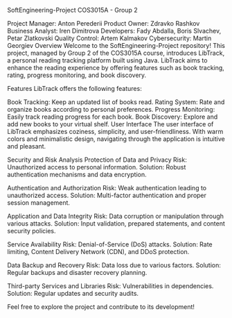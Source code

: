 SoftEngineering-Project
COS3015A - Group 2

Project Manager: Anton Perederii
Product Owner: Zdravko Rashkov
Business Analyst: Iren Dimitrova
Developers: Fady Abdalla, Boris Slvachev, Petar Zlatkovski
Quality Control: Artem Kalmakov
Cybersecurity: Martin Georgiev
Overview
Welcome to the SoftEngineering-Project repository! This project, managed by Group 2 of the COS3015A course, introduces LibTrack, a personal reading tracking platform built using Java. LibTrack aims to enhance the reading experience by offering features such as book tracking, rating, progress monitoring, and book discovery.

Features
LibTrack offers the following features:

Book Tracking: Keep an updated list of books read.
Rating System: Rate and organize books according to personal preferences.
Progress Monitoring: Easily track reading progress for each book.
Book Discovery: Explore and add new books to your virtual shelf.
User Interface
The user interface of LibTrack emphasizes coziness, simplicity, and user-friendliness. With warm colors and minimalistic design, navigating through the application is intuitive and pleasant.

Security and Risk Analysis
Protection of Data and Privacy
Risk: Unauthorized access to personal information.
Solution: Robust authentication mechanisms and data encryption.

Authentication and Authorization
Risk: Weak authentication leading to unauthorized access.
Solution: Multi-factor authentication and proper session management.

Application and Data Integrity
Risk: Data corruption or manipulation through various attacks.
Solution: Input validation, prepared statements, and content security policies.

Service Availability
Risk: Denial-of-Service (DoS) attacks.
Solution: Rate limiting, Content Delivery Network (CDN), and DDoS protection.

Data Backup and Recovery
Risk: Data loss due to various factors.
Solution: Regular backups and disaster recovery planning.

Third-party Services and Libraries
Risk: Vulnerabilities in dependencies.
Solution: Regular updates and security audits.

Feel free to explore the project and contribute to its development!
